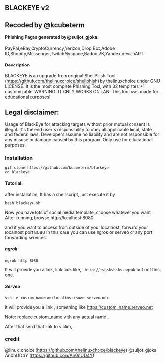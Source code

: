 ## BLACKEYE v2

## Recoded by @kcubeterm
#### Phishing Pages generated by @suljot_gjoka:
PayPal,eBay,CryptoCurrency,Verizon,Drop Box,Adobe ID,Shopify,Messenger,TwitchMyspace,Badoo,VK,Yandex,devianART


#### Description
BLACKEYE is an upgrade from original ShellPhish Tool (https://github.com/thelinuxchoice/shellphish) by thelinuxchoice under GNU LICENSE. It is the most complete Phishing Tool,  with 32 templates +1 customizable. WARNING: IT ONLY WORKS ON LAN! This tool was made for educational purposes!

## Legal disclaimer:
Usage of BlackEye for attacking targets without prior mutual consent is illegal. It's the end user's responsibility to obey all applicable local, state and federal laws. Developers assume no liability and are not responsible for any misuse or damage caused by this program. Only use for educational purposes.


### Installation
```
git clone https://github.com/kcubeterm/blackeye
cd blackeye

```
#### Tutorial. 

after installation, 
It has a shell script, just execute it by 
```
bash blackeye.sh
```
Now you have lots of social media template, choose whatever you want
After running, browse http://localhost:8080

and if you want to access from outside of your localhost, forward your localhost port 8080
In this case you can use ngrok or serveo or any port forwarding services.
##### ngrok
```
ngrok http 8080

```

It will provide you a link, link look like, ``` http://isgskshsks.ngrok``` but not this one.

##### Serveo
```ssh -R custom_name:80:localhost:8080 serveo.net```

it will provide you a link , something like https://custom_name.serveo.net

Note: replace custom_name with any actual name ,

After that send that link to victim, 





### 
### credit
@linux_choice (https://github.com/thelinuxchoice/blackeye)
@suljot_gjoka
An0nUD4Y (https://github.com/An0nUD4Y)
